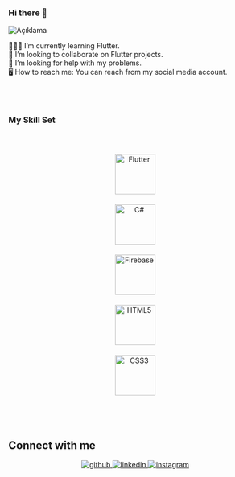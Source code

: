 ### Hi there 👋
![Açıklama](https://i.pinimg.com/originals/16/69/e5/1669e57761ccc67fa5e31a09a54764d0.gif)

👩🏽‍💻 I’m currently learning Flutter.  
💼 I’m looking to collaborate on Flutter projects.  
🚨 I’m looking for help with my problems.  
🖥️ How to reach me: You can reach from my social media account.  

<br/>  <br>

### My Skill Set  
  <br>

<div align="center">  



<a href="https://flutter.dev/" target="_blank"><img style="margin: 10px" src="https://profilinator.rishav.dev/skills-assets/flutter.png" alt="Flutter" height="80" /></a>  
<a href="https://learn.microsoft.com/en-us/dotnet/csharp/" target="_blank"><img style="margin: 10px" src="https://profilinator.rishav.dev/skills-assets/csharp.svg" alt="C#" height="80" /></a>  
<a href="https://firebase.google.com/" target="_blank"><img style="margin: 10px" src="https://profilinator.rishav.dev/skills-assets/firebase.png" alt="Firebase" height="80" /></a>  
<a href="https://en.wikipedia.org/wiki/HTML5" target="_blank"><img style="margin: 10px" src="https://profilinator.rishav.dev/skills-assets/html5-original-wordmark.svg" alt="HTML5" height="80" /></a>  
<a href="https://www.w3schools.com/css/" target="_blank"><img style="margin: 10px" src="https://profilinator.rishav.dev/skills-assets/css3-original-wordmark.svg" alt="CSS3" height="80" /></a>  

</div>
  

<br/>  <br>

## Connect with me  
<div align="center">
<a href="https://github.com/elifakkurtt" target="_blank">
<img src=https://img.shields.io/badge/github-%2324292e.svg?&style=for-the-badge&logo=github&logoColor=white alt=github style="margin-bottom: 5px;" />
</a>
<a href="https://www.linkedin.com/in/elifakkurt/" target="_blank">
<img src=https://img.shields.io/badge/linkedin-%231E77B5.svg?&style=for-the-badge&logo=linkedin&logoColor=white alt=linkedin style="margin-bottom: 5px;" />
</a>
<a href="https://www.instagram.com/selifakkurt/" target="_blank">
<img src=https://img.shields.io/badge/instagram-%23000000.svg?&style=for-the-badge&logo=instagram&logoColor=white alt=instagram style="margin-bottom: 5px;" />
</a>  
</div>  
  

<br/>  




